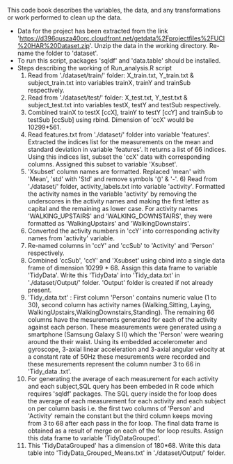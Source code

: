 This code book describes the variables, the data, and any transformations or work performed to clean up the data.
- Data for the project has been extracted from the link 
'https://d396qusza40orc.cloudfront.net/getdata%2Fprojectfiles%2FUCI%20HAR%20Dataset.zip'. Unzip the data in the working directory. Re-name the folder to 'dataset'.
- To run this script, packages 'sqldf' and 'data.table' should be installed.
- Steps describing the working of Run_analysis.R script
  1)  Read from './dataset/train/' folder: X_train.txt, Y_train.txt & subject_train.txt into variables trainX, trainY       and trainSub respectively.
  2)  Read from './dataset/test/' folder: X_test.txt, Y_test.txt & subject_test.txt into variables testX, testY and         testSub respectively.
  3) Combined trainX to testX [ccX], trainY to testY [ccY] and trainSub to testSub [ccSub] using rbind. Dimension of       'ccX' would be 10299*561.
  4) Read features.txt from './dataset/' folder into variable 'features'. Extracted the indices list for the               measurements on the mean and standard deviation in variable 'features'. It returns a list of 66 indices. Using        this indices list, subset the 'ccX' data with corresponding columns. Assigned this subset to variable 'Xsubset'.
  5) 'Xsubset' column names are formatted. Replaced 'mean' with 'Mean', 'std' with 'Std' and remove symbols '()' & '-'. 6) Read from './dataset/' folder, activity_labels.txt into variable 'activity'. Formatted the activity names in the      variable 'activity' by removing the underscores in the activity names and making the first letter as capital and      the remaining as lower case. For activity names 'WALKING_UPSTAIRS' and 'WALKING_DOWNSTAIRS', they were formatted      as 'WalkingUpstairs' and 'WalkingDownstairs'.
  7) Converted the activity numbers in 'ccY' into corresponding activity names from 'activity' variable.
  8) Re-named columns in 'ccY' and 'ccSub' to 'Activity' and 'Person' respectively.
  9) Combined 'ccSub', 'ccY' and 'Xsubset' using cbind into a single data frame of dimension 10299 * 68. Assign this       data frame to variable 'TidyData'. Write this 'TidyData' into 'Tidy_data.txt' in './dataset/Output/' folder.          'Output' folder is created if not already present.
  10) 'Tidy_data.txt' : First column 'Person' contains numeric value (1 to 30), second column has activity names             (Walking,Sitting, Laying, WalkingUpstairs,WalkingDownstairs,Standing). The remaining 66 columns have the              mesurements generated for each of the activity against each person. These measurements were generated using a         smartphone (Samsung Galaxy S II) which the 'Person' were wearing around the their waist. Using its embedded           accelerometer and gyroscope, 3-axial linear acceleration and 3-axial angular velocity at a constant rate of           50Hz these mesurements were recorded and these mesurements represent the column number 3 to 66 in 'Tidy_data         .txt'.
  11) For generating the average of each measurement for each activity and each subject,SQL query has been embeded in       R code which requires 'sqldf' packages. The SQL query inside the for loop does the average of each measurement        for each activity and each subject on per column basis i.e. the first two columns of 'Person' and 'Activity'          remain the constant but the third column keeps moving from 3 to 68 after each pass in the for loop. The final         data frame is obtained as a result of merge on each of the for loop results. Assign this data frame to variable      'TidyDataGrouped'.
  12) This 'TidyDataGrouped' has a dimension of 180*68. Write this data table into 'TidyData_Grouped_Means.txt' in
      './dataset/Output/' folder.

